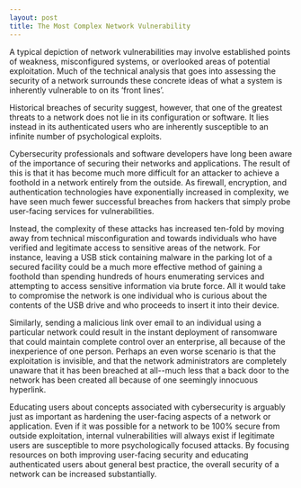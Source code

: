 ```yaml
---
layout: post
title: The Most Complex Network Vulnerability
---
```


A typical depiction of network vulnerabilities may involve established points of weakness, misconfigured systems, or overlooked areas of potential exploitation. Much of the technical analysis that goes into assessing the security of a network surrounds these concrete ideas of what a system is inherently vulnerable to on its ‘front lines’.

Historical breaches of security suggest, however, that one of the greatest threats to a network does not lie in its configuration or software. It lies instead in its authenticated users who are inherently susceptible to an infinite number of psychological exploits. 

Cybersecurity professionals and software developers have long been aware of the importance of securing their networks and applications. The result of this is that it has become much more difficult for an attacker to achieve a foothold in a network entirely from the outside. As firewall, encryption, and authentication technologies have exponentially increased in complexity, we have seen much fewer successful breaches from hackers that simply probe user-facing services for vulnerabilities. 
  
Instead, the complexity of these attacks has increased ten-fold by moving away from technical misconfiguration and towards individuals who have verified and legitimate access to sensitive areas of the network. For instance, leaving a USB stick containing malware in the parking lot of a secured facility could be a much more effective method of gaining a foothold than spending hundreds of hours enumerating services and attempting to access sensitive information via brute force. All it would take to compromise the network is one individual who is curious about the contents of the USB drive and who proceeds to insert it into their device.

Similarly, sending a malicious link over email to an individual using a particular network could result in the instant deployment of ransomware that could maintain complete control over an enterprise, all because of the inexperience of one person. Perhaps an even worse scenario is that the exploitation is invisible, and that the network administrators are completely unaware that it has been breached at all--much less that a back door to the network has been created all because of one seemingly innocuous hyperlink.

Educating users about concepts associated with cybersecurity is arguably just as important as hardening the user-facing aspects of a network or application. Even if it was possible for a network to be 100% secure from outside exploitation, internal vulnerabilities will always exist if legitimate users are susceptible to more psychologically focused attacks. By focusing resources on both improving user-facing security and educating authenticated users about general best practice, the overall security of a network can be increased substantially. 
